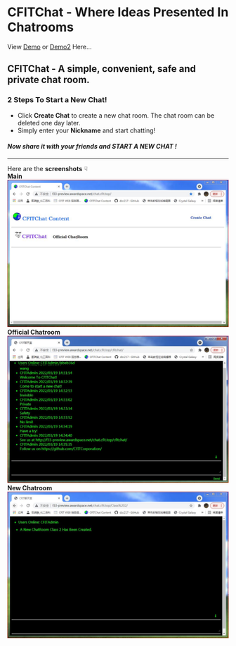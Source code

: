 # CFITChat - Where Ideas Presented In Chatrooms  #
View [Demo](http://cfit.epizy.com/ "Demo")
or [Demo2](http://f33-preview.awardspace.net/chat.cfit.top/ "Demo2") Here...     

## CFITChat - A simple, convenient, safe and private chat room. ##  
### **2 Steps To Start a New Chat!** ####  
+ Click **Create Chat** to create a new chat room. The chat room can be deleted one day later. 
+ Simply enter your **Nickname** and start chatting!   
#### *Now share it with your friends and **START A NEW CHAT** !* ####   
---
Here are the **screenshots** ☟  
**Main**  
![Main](https://raw.githubusercontent.com/CFITCorporation/CFITchat/main/screenshot-1.JPG "Main")
**Official Chatroom**  
![Official Chatroom](https://raw.githubusercontent.com/CFITCorporation/CFITchat/main/screenshot-2.JPG "Official Chatroom")  
**New Chatroom**  
![New Chatroom](https://raw.githubusercontent.com/CFITCorporation/CFITchat/main/screenshot-3.JPG "New Chatroom")  
